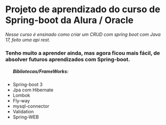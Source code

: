 <h1>Projeto de aprendizado do curso de Spring-boot da Alura / Oracle</h1>

<em>
Nesse curso é ensinado como criar um CRUD com spring boot com Java 17, feito uma api rest.</br>
</em>
<h3>Tenho muito a aprender ainda, mas agora ficou mais fácil, de absolver futuros aprendizados com Spring-boot.</h3>
<ul>
<h5>
Bibliotecas/FrameWorks: </h5>
    <li>Spring-boot 3</li>
    <li>Jpa com Hibernate</li>
    <li>Lombok</li>
    <li>Fly-way</li>
    <li>mysql-connector</li>
    <li>Validation</li>
    <li>Spring-WEB</li>
</ul>
